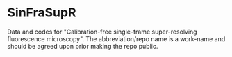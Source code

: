# SinFraSupR
Data and codes for "Calibration-free single-frame super-resolving fluorescence microscopy".
The abbreviation/repo name is a work-name and should be agreed upon prior making the repo public.
